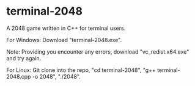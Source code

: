 # terminal-2048

A 2048 game written in C++ for terminal users. 

For Windows:
Download "terminal-2048.exe".

Note: Providing you encounter any errors, download "vc_redist.x64.exe" and try again.

For Linux:
Git clone into the repo, "cd terminal-2048", "g++ terminal-2048.cpp -o 2048", "./2048".
